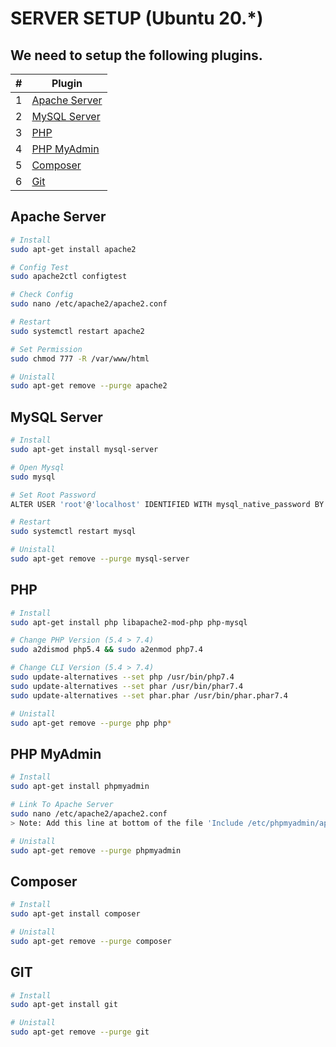 # SERVER SETUP (Ubuntu 20.*)
## We need to setup the following plugins.
| # | Plugin |
| ------ | ------ |
| 1 | [Apache Server](https://github.com/abbackend/server-setup#apache-server) |
| 2 | [MySQL Server](https://github.com/abbackend/server-setup#mysql-server) |
| 3 | [PHP](https://github.com/abbackend/server-setup#php) |
| 4 | [PHP MyAdmin](https://github.com/abbackend/server-setup#php-myadmin) |
| 5 | [Composer](https://github.com/abbackend/server-setup#composer) |
| 6 | [Git](https://github.com/abbackend/server-setup#git) |

## Apache Server
``` sh
# Install
sudo apt-get install apache2
```
``` sh
# Config Test
sudo apache2ctl configtest
```
``` sh
# Check Config
sudo nano /etc/apache2/apache2.conf
```
``` sh
# Restart
sudo systemctl restart apache2
```
``` sh
# Set Permission
sudo chmod 777 -R /var/www/html
```
``` sh
# Unistall
sudo apt-get remove --purge apache2
```

## MySQL Server
``` sh
# Install
sudo apt-get install mysql-server
```
``` sh
# Open Mysql
sudo mysql
```
``` sh
# Set Root Password
ALTER USER 'root'@'localhost' IDENTIFIED WITH mysql_native_password BY 'root';
```
``` sh
# Restart
sudo systemctl restart mysql
```
``` sh
# Unistall
sudo apt-get remove --purge mysql-server
```

## PHP
``` sh
# Install
sudo apt-get install php libapache2-mod-php php-mysql
```
``` sh
# Change PHP Version (5.4 > 7.4)
sudo a2dismod php5.4 && sudo a2enmod php7.4
```
``` sh
# Change CLI Version (5.4 > 7.4)
sudo update-alternatives --set php /usr/bin/php7.4
sudo update-alternatives --set phar /usr/bin/phar7.4
sudo update-alternatives --set phar.phar /usr/bin/phar.phar7.4
```
``` sh
# Unistall
sudo apt-get remove --purge php php*
```

## PHP MyAdmin
```sh
# Install
sudo apt-get install phpmyadmin
```
```sh
# Link To Apache Server
sudo nano /etc/apache2/apache2.conf
> Note: Add this line at bottom of the file 'Include /etc/phpmyadmin/apache.conf'
```
```sh
# Unistall
sudo apt-get remove --purge phpmyadmin
```

## Composer
```sh
# Install
sudo apt-get install composer
```
```sh
# Unistall
sudo apt-get remove --purge composer
```

## GIT
```sh
# Install
sudo apt-get install git
```
```sh
# Unistall
sudo apt-get remove --purge git
```
